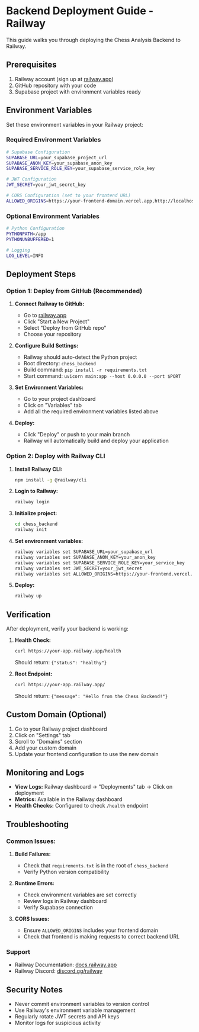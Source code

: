 # Backend Deployment Guide - Railway

This guide walks you through deploying the Chess Analysis Backend to Railway.

## Prerequisites

1. Railway account (sign up at [railway.app](https://railway.app))
2. GitHub repository with your code
3. Supabase project with environment variables ready

## Environment Variables

Set these environment variables in your Railway project:

### Required Environment Variables

```bash
# Supabase Configuration
SUPABASE_URL=your_supabase_project_url
SUPABASE_ANON_KEY=your_supabase_anon_key
SUPABASE_SERVICE_ROLE_KEY=your_supabase_service_role_key

# JWT Configuration
JWT_SECRET=your_jwt_secret_key

# CORS Configuration (set to your frontend URL)
ALLOWED_ORIGINS=https://your-frontend-domain.vercel.app,http://localhost:3000,http://localhost:5173
```

### Optional Environment Variables

```bash
# Python Configuration
PYTHONPATH=/app
PYTHONUNBUFFERED=1

# Logging
LOG_LEVEL=INFO
```

## Deployment Steps

### Option 1: Deploy from GitHub (Recommended)

1. **Connect Railway to GitHub:**
   - Go to [railway.app](https://railway.app)
   - Click "Start a New Project"
   - Select "Deploy from GitHub repo"
   - Choose your repository

2. **Configure Build Settings:**
   - Railway should auto-detect the Python project
   - Root directory: `chess_backend`
   - Build command: `pip install -r requirements.txt`
   - Start command: `uvicorn main:app --host 0.0.0.0 --port $PORT`

3. **Set Environment Variables:**
   - Go to your project dashboard
   - Click on "Variables" tab
   - Add all the required environment variables listed above

4. **Deploy:**
   - Click "Deploy" or push to your main branch
   - Railway will automatically build and deploy your application

### Option 2: Deploy with Railway CLI

1. **Install Railway CLI:**
   ```bash
   npm install -g @railway/cli
   ```

2. **Login to Railway:**
   ```bash
   railway login
   ```

3. **Initialize project:**
   ```bash
   cd chess_backend
   railway init
   ```

4. **Set environment variables:**
   ```bash
   railway variables set SUPABASE_URL=your_supabase_url
   railway variables set SUPABASE_ANON_KEY=your_anon_key
   railway variables set SUPABASE_SERVICE_ROLE_KEY=your_service_key
   railway variables set JWT_SECRET=your_jwt_secret
   railway variables set ALLOWED_ORIGINS=https://your-frontend.vercel.app
   ```

5. **Deploy:**
   ```bash
   railway up
   ```

## Verification

After deployment, verify your backend is working:

1. **Health Check:**
   ```bash
   curl https://your-app.railway.app/health
   ```
   Should return: `{"status": "healthy"}`

2. **Root Endpoint:**
   ```bash
   curl https://your-app.railway.app/
   ```
   Should return: `{"message": "Hello from the Chess Backend!"}`

## Custom Domain (Optional)

1. Go to your Railway project dashboard
2. Click on "Settings" tab
3. Scroll to "Domains" section
4. Add your custom domain
5. Update your frontend configuration to use the new domain

## Monitoring and Logs

- **View Logs:** Railway dashboard → "Deployments" tab → Click on deployment
- **Metrics:** Available in the Railway dashboard
- **Health Checks:** Configured to check `/health` endpoint

## Troubleshooting

### Common Issues:

1. **Build Failures:**
   - Check that `requirements.txt` is in the root of `chess_backend`
   - Verify Python version compatibility

2. **Runtime Errors:**
   - Check environment variables are set correctly
   - Review logs in Railway dashboard
   - Verify Supabase connection

3. **CORS Issues:**
   - Ensure `ALLOWED_ORIGINS` includes your frontend domain
   - Check that frontend is making requests to correct backend URL

### Support

- Railway Documentation: [docs.railway.app](https://docs.railway.app)
- Railway Discord: [discord.gg/railway](https://discord.gg/railway)

## Security Notes

- Never commit environment variables to version control
- Use Railway's environment variable management
- Regularly rotate JWT secrets and API keys
- Monitor logs for suspicious activity 